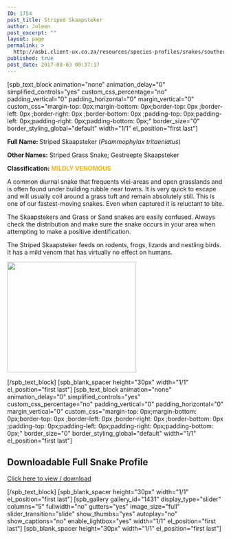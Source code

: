 ```yaml
---
ID: 1754
post_title: Striped Skaapsteker
author: Joleen
post_excerpt: ""
layout: page
permalink: >
  http://asbi.client-ux.co.za/resources/species-profiles/snakes/southern-africa/striped-skaapsteker/
published: true
post_date: 2017-08-03 09:37:17
---
```

[spb_text_block animation="none" animation_delay="0" simplified_controls="yes" custom_css_percentage="no" padding_vertical="0" padding_horizontal="0" margin_vertical="0" custom_css="margin-top: 0px;margin-bottom: 0px;border-top: 0px ;border-left: 0px ;border-right: 0px ;border-bottom: 0px ;padding-top: 0px;padding-left: 0px;padding-right: 0px;padding-bottom: 0px;" border_size="0" border_styling_global="default" width="1/1" el_position="first last"]

<strong>Full Name: </strong>Striped Skaapsteker (<em>Psammophylax tritaeniatus</em>)

<strong>Other Names:</strong> Striped Grass Snake; Gestreepte Skaapsteker

<strong>Classification:</strong> <span style="color: #fcb600;"><strong>MILDLY VENOMOUS</strong></span>

A common diurnal snake that frequents vlei-areas and open grasslands and is often found under building rubble near towns. It is very quick to escape and will usually coil around a grass tuft and remain absolutely still. This is one of our fastest-moving snakes. Even when captured it is reluctant to bite.

The Skaapstekers and Grass or Sand snakes are easily confused. Always check the distribution and make sure the snake occurs in your area when attempting to make a positive identification.

The Striped Skaapsteker feeds on rodents, frogs, lizards and nestling birds. It has a mild venom that has virtually no effect on humans.

<a href="http://asbi.client-ux.co.za/wp-content/uploads/2016/06/Striped_Skaapsteker_DIST_web.jpg"><img class="alignnone wp-image-831 size-medium" src="http://asbi.client-ux.co.za/wp-content/uploads/2016/06/Striped_Skaapsteker_DIST_web-300x257.jpg" width="300" height="257" /></a>

[/spb_text_block] [spb_blank_spacer height="30px" width="1/1" el_position="first last"] [spb_text_block animation="none" animation_delay="0" simplified_controls="yes" custom_css_percentage="no" padding_vertical="0" padding_horizontal="0" margin_vertical="0" custom_css="margin-top: 0px;margin-bottom: 0px;border-top: 0px ;border-left: 0px ;border-right: 0px ;border-bottom: 0px ;padding-top: 0px;padding-left: 0px;padding-right: 0px;padding-bottom: 0px;" border_size="0" border_styling_global="default" width="1/1" el_position="first last"]
<h2>Downloadable Full Snake Profile</h2>
<a href="http://asbi.client-ux.co.za/wp-content/uploads/2016/06/20170522_ASI_SP_Striped_Skaapsteker_A4_DESKTOP.pdf" target="_blank">Click here to view / download</a>

[/spb_text_block] [spb_blank_spacer height="30px" width="1/1" el_position="first last"] [spb_gallery gallery_id="1431" display_type="slider" columns="5" fullwidth="no" gutters="yes" image_size="full" slider_transition="slide" show_thumbs="yes" autoplay="no" show_captions="no" enable_lightbox="yes" width="1/1" el_position="first last"] [spb_blank_spacer height="30px" width="1/1" el_position="first last"]